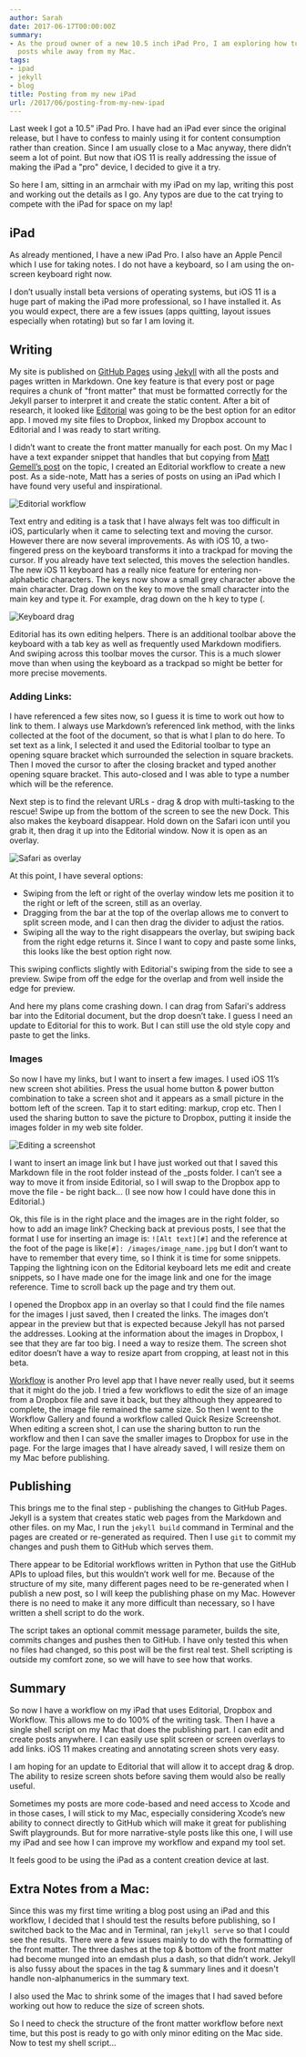 ```yaml
---
author: Sarah
date: 2017-06-17T00:00:00Z
summary:
- As the proud owner of a new 10.5 inch iPad Pro, I am exploring how to create blog
  posts while away from my Mac.
tags:
- ipad
- jekyll
- blog
title: Posting from my new iPad
url: /2017/06/posting-from-my-new-ipad
---
```


Last week I got a 10.5” iPad Pro. I have had an iPad ever since the original release, but I have to confess to mainly using it for content consumption rather than creation. Since I am usually close to a Mac anyway, there didn’t seem a lot of point. But now that iOS 11 is really addressing the issue of making the iPad a "pro" device, I decided to give it a try.

So here I am, sitting in an armchair with my iPad on my lap, writing this post and working out the details as I go. Any typos are due to the cat trying to compete with the iPad for space on my lap!

## iPad

As already mentioned, I have a new iPad Pro. I also have an Apple Pencil which I use for taking notes. I do not have a keyboard, so I am using the on-screen keyboard right now. 

I don’t usually install beta versions of operating systems, but iOS 11 is a huge  part of making the iPad more professional, so I have installed it. As you would expect, there are a few issues (apps quitting, layout issues especially when rotating) but so far I am loving it.

## Writing

My site is published on [GitHub Pages][1] using [Jekyll][2] with all the posts and pages written in Markdown. One key feature is that every post or page requires a chunk of "front matter" that must be formatted correctly for the Jekyll parser to interpret it and create the static content. After a bit of research, it looked like [Editorial][3] was going to be the best option for an editor app. I moved my site files to Dropbox, linked my Dropbox account to Editorial and I was ready to start writing.

I didn’t want to create the front matter manually for each post. On my Mac I have a text expander snippet that handles that but copying from [Matt Gemell’s post][4] on the topic, I created an Editorial workflow to create a new post. As a side-note, Matt has a series of posts on using an iPad which I have found very useful and inspirational.

![Editorial workflow][6]

Text entry and editing is a task that I have always felt was too difficult in iOS, particularly when it came to selecting text and moving the cursor. However there are now several improvements. As with iOS 10, a two-fingered press on the keyboard transforms it into a trackpad for moving the cursor. If you already have text selected, this moves the selection handles. The new iOS 11 keyboard has a really nice feature for entering non-alphabetic characters. The keys now show a small grey character above the main character. Drag down on the key to move the small character into the main key and type it. For example, drag down on the h key to type (.

![Keyboard drag][7]

Editorial has its own editing helpers. There is an additional toolbar above the keyboard with a tab key as well as frequently used Markdown modifiers. And swiping across this toolbar moves the cursor. This is a much slower move than when using the keyboard as a trackpad so might be better for more precise movements.

### Adding Links:

I have referenced a few sites now, so I guess it is time to work out how to link to them. I always use Markdown’s  referenced link method, with the links collected at the foot of the document, so that is what I plan to do here. To set text as a link, I selected it and used the Editorial toolbar to type an opening square bracket which surrounded the selection in square brackets. Then I moved the cursor to after the closing bracket and typed another opening square bracket. This auto-closed and I was able to type a number which will be the reference.

Next step is to find the relevant URLs - drag & drop with multi-tasking to the rescue! Swipe up from the bottom of the screen to see the new Dock. This also makes the keyboard disappear. Hold down on the Safari icon until you grab it, then drag it up into the Editorial window. Now it is open as an overlay. 

![Safari as overlay][5]

At this point, I have several options:

* Swiping from the left or right of the overlay window lets me position it to the right or left of the screen, still as an overlay.
* Dragging from the bar at the top of the overlap allows me to convert to split screen mode, and I can then drag the divider to adjust the ratios.
* Swiping all the way to the right disappears the overlay, but swiping back from the right edge returns it. Since I want to copy and paste some links, this looks like the best option right now.

This swiping conflicts slightly with Editorial's swiping from the side to see a preview. Swipe from off the edge for the overlap and from well inside the edge for preview.

And here my plans come crashing down. I can drag from Safari's address bar into the Editorial document, but the drop doesn’t take. I guess I need an update to Editorial for this to work. But I can still use the old style copy and paste to get the links.

### Images

So now I have my links, but I want to insert a few images. I used iOS 11’s new screen shot abilities. Press the usual home button & power button combination to take a screen shot and it appears as a small picture in the bottom left of the screen. Tap it to start editing: markup, crop etc. Then I used the sharing button to save the picture to Dropbox, putting it inside the images folder in my web site folder.

![Editing a screenshot][9]

I want to insert an image link but I have just worked out that I saved this Markdown file in the root folder instead of the _posts folder. I can’t see a way to move it from inside Editorial, so I will swap to the Dropbox app to move the file - be right back...  (I see now how I could have done this in Editorial.)

Ok, this file is in the right place and the images are in the right folder, so how to add an image link? Checking back at previous posts, I see that the format I use for inserting an image is: `![Alt text][#]` and the reference at the foot of the page is like`[#]: /images/image_name.jpg` but I don’t want to have to remember that every time, so I think it is time for some snippets. Tapping the lightning icon on the Editorial keyboard lets me edit and create snippets, so I have made one for the image link and one for the image reference. Time to scroll back up the page and try them out.

I opened the Dropbox app in an overlay so that I could find the file names for the images I just saved, then I created the links. The images don’t appear in the preview but that is expected because Jekyll has not parsed the addresses. Looking at the information about the images in Dropbox, I see that they are far too big. I need a way to resize them. The screen shot editor doesn’t have a way to resize apart from cropping, at least not in this beta.

[Workflow][8] is another Pro level app that I have never really used, but it seems that it might do the job. I tried a few workflows to edit the size of an image from a Dropbox file and save it back, but they although they appeared to complete, the image file remained the same size. So then I went to the Workflow Gallery and found a workflow called Quick Resize Screenshot. When editing a screen shot, I can use the sharing button to run the workflow and then I can save the smaller images to Dropbox for use in the page. For the large images that I have already saved, I will resize them on my Mac before publishing.

## Publishing

This brings me to the final step - publishing the changes to GitHub Pages. Jekyll is a system that creates static web pages from the Markdown and other files. on my Mac, I run the `jekyll build` command in Terminal and the pages are created or re-generated as required. Then I use `git` to commit my changes and push them to GitHub which serves them.

There appear to be Editorial workflows written in Python that use the GitHub APIs to upload files, but this wouldn’t work well for me. Because of the structure of my site, many different pages need to be re-generated when I publish a new post, so I will keep the publishing phase on my Mac. However there is no need to make it any more difficult than necessary, so I have written a shell script to do the work.

The script takes an optional commit message parameter, builds the site, commits changes and pushes then to GitHub. I have only tested this when no files had changed, so this post will be the first real test. Shell scripting is outside my comfort zone, so we will have to see how that works.

## Summary

So now I have a workflow on my iPad that uses Editorial, Dropbox and Workflow. This allows me to do 100% of the writing task. Then I have a single shell script on my Mac that does the publishing part. I can edit and create posts anywhere. I can easily use split screen or screen overlays to add links. iOS 11 makes creating and annotating screen shots very easy.

I am hoping for an update to Editorial that will allow it to accept drag & drop. The ability to resize screen shots before saving them would also be really useful.

Sometimes my posts are more code-based and need access to Xcode and in those cases, I will stick to my Mac, especially considering Xcode’s new ability to connect directly to GitHub which will make it great for publishing Swift playgrounds. But for more narrative-style posts like this one, I will use my iPad and see how I can improve my workflow and expand my tool set. 

It feels good to be using the iPad as a content creation device at last.

## Extra Notes from a Mac:

Since this was my first time writing a blog post using an iPad and this workflow, I decided that I should test the results before publishing, so I switched back to the Mac and in Terminal, ran `jekyll serve` so that I could see the results. There were a few issues mainly to do with the formatting of the front matter. The three dashes at the top & bottom of the front matter had become munged into an emdash plus a dash, so that didn’t work. Jekyll is also fussy about the spaces in the tag & summary lines and it doesn't handle non-alphanumerics in the summary text.

I also used the Mac to shrink some of the images that I had saved before working out how to reduce the size of screen shots.

So I need to check the structure of the front matter workflow before next time, but this post is ready to go with only minor editing on the Mac side. Now to test my shell script...

[1]: https://pages.github.com/
[2]: http://jekyllrb.com/
[3]: http://omz-software.com/editorial/
[4]: http://mattgemmell.com/using-the-ipad-for-blogging-with-jekyll/
[5]: /images/safari-overlay.png
[6]: /images/Workflow.jpeg
[7]: /images/keyboard-drag.png
[8]: https://workflow.is/
[9]: /images/screenshot.jpeg
